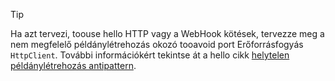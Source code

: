 > [!TIP]
>
> Ha azt tervezi, toouse hello HTTP vagy a WebHook kötések, tervezze meg a nem megfelelő példánylétrehozás okozó tooavoid port Erőforrásfogyás `HttpClient`. További információkért tekintse át a hello cikk [helytelen példánylétrehozás antipattern](https://docs.microsoft.com/en-us/azure/architecture/antipatterns/improper-instantiation/).
>
